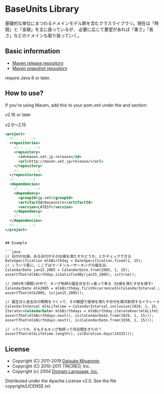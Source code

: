 # BaseUnits Library

基礎的な単位にまつわるドメインモデル群を含むクラスライブラリ。現在は「時間」と「金額」を主に扱っているが、
必要に応じて要望があれば「重さ」「長さ」などのドメインも取り扱っていく。

## Basic information

* [Maven release repository](http://maven.xet.jp/release/)
* [Maven snapshot repository](http://maven.xet.jp/snapshot/)

require Java 8 or later.

## How to use?

If you're using Maven, add this to your pom.xml under the <repositories> and <dependencies> section:

v2.16 or later

v2.0〜2.15

```xml
<project>
  <!-- ... -->
  <repositories>
    <!-- ... -->
    <repsoitory>
      <id>maven.xet.jp-release</id>
      <url>http://maven.xet.jp/release/</url>
    </repository>
    <!-- ... -->
  </repositories>
  <!-- ... -->
  <dependencies>
    <!-- ... -->
    <dependency>
      <groupId>jp.xet</groupId>
      <artifactId>baseunits</artifactId>
      <version>LATEST</version>
    </dependency>
    <!-- ... -->
  </dependencies>
  <!-- ... -->
</project>


## Example

```java
// 日付の仕様。ある日付がその仕様を満たすかどうか、とかチェックできる
DateSpecification mlkBirthday = DateSpecification.fixed(1, 15);
// こういう風に。ここではマーチンルーサーキングの誕生日。
CalendarDate jan15_2005 = CalendarDate.from(2005, 1, 15);
assertThat(mlkBirthday.isSatisfiedBy(jan15_2005), is(true));
    
// 2005年(期間)の中で、キング牧師の誕生日を引っ張って来る（仕様を満たす日を探す）
CalendarDate mlk2005 = mlkBirthday.firstOccurrenceIn(CalendarInterval.year(2005));
assertThat(mlk2005, is(jan15_2005));
    
// 誕生日と逝去日の期間をつくって、その範囲で使用を満たす日付を順次取得するイテレータ
CalendarInterval mlkLifetime = CalendarInterval.inclusive(1929, 1, 15, 1968, 4, 4);
Iterator<CalendarDate> mlkBirthdays = mlkBirthday.iterateOver(mlkLifetime);
assertThat(mlkBirthdays.next(), is(CalendarDate.from(1929, 1, 15)));
assertThat(mlkBirthdays.next(), is(CalendarDate.from(1930, 1, 15)));
    
// っていうか、そもそもキング牧師って何日間生きたの？
assertThat(mlkLifetime.length(), is(Duration.days(14325)));
```

## License

* Copyright (C) 2011-2019 [Daisuke Miyamoto](http://d.hatena.ne.jp/daisuke-m/)
* Copyright (C) 2010-2011 TRICREO, Inc.
* Copyright (c) 2004 [Domain Language, Inc.](http://domainlanguage.com)

Distributed under the Apache License v2.0.  See the file copyright/LICENSE.txt.


